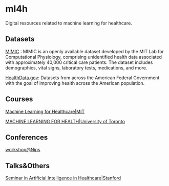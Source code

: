 # ml4h
Digital resources related to machine learning for healthcare. 


## Datasets

[MIMIC](https://mimic.physionet.org/) : MIMIC is an openly available dataset developed by the MIT Lab for Computational Physiology, comprising unidentified health data associated with approximately 40,000 critical care patients. The dataset includes demographics, vital signs, laboratory tests, medications, and more.

[HealthData.gov](https://healthdata.gov/search/field_topic/health-17816/type/dataset?sort_by=changed): Datasets from across the American Federal Government with the goal of improving health across the American population.


## Courses

[Machine Learning for Healthcare|MIT](https://mlhc19mit.github.io/)

[MACHINE LEARNING FOR HEALTH|University of Toronto](https://cs2541-ml4h2019.github.io/schedule/)


## Conferences 

[workshop@Nips](https://ml4health.github.io/2018/)



## Talks&Others

[Seminar in Artificial Intelligence in Healthcare|Stanford](http://cs522.stanford.edu/)

